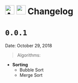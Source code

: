 <div align="left">
<h1><img src="https://cdn.abranhe.com/projects/algorithms/algorithms.svg" alt="Algorithms" height="30px">
<img src="https://cdn.abranhe.com/projects/algorithms/logos/javascript.svg" width="30px">
Changelog
</h1>
<div>


# `0.0.1`

Date: October 29, 2018

> Algorithms:

- **Sorting**
  - Bubble Sort
  - Merge Sort
